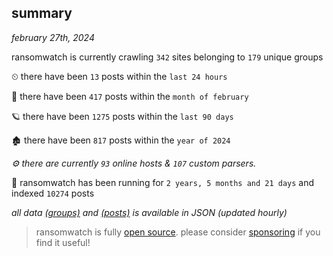 
## summary
_february 27th, 2024_

ransomwatch is currently crawling `342` sites belonging to `179` unique groups

⏲ there have been `13` posts within the `last 24 hours`

🦈 there have been `417` posts within the `month of february`

🪐 there have been `1275` posts within the `last 90 days`

🏚 there have been `817` posts within the `year of 2024`

_⚙️ there are currently `93` online hosts & `107` custom parsers._

🦕 ransomwatch has been running for `2 years, 5 months and 21 days` and indexed `10274` posts

_all data  [(groups)](http://ransomwhat.telemetry.ltd/groups) and [(posts)](http://ransomwhat.telemetry.ltd/posts) is available in JSON (updated hourly)_

> ransomwatch is fully [open source](https://github.com/joshhighet/ransomwatch#ransomwatch--). please consider [sponsoring](https://github.com/sponsors/joshhighet) if you find it useful!
